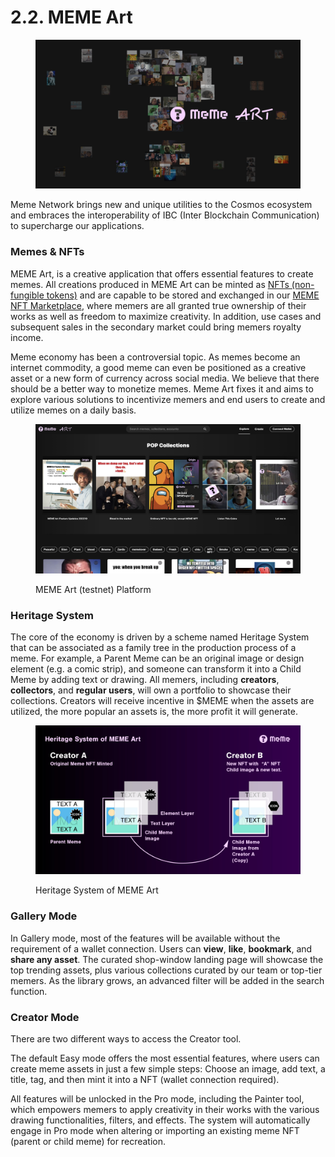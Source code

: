 # 2.2. MEME Art

<figure><img src="../../.gitbook/assets/memeart.png" alt=""><figcaption></figcaption></figure>

Meme Network brings new and unique utilities to the Cosmos ecosystem and embraces the interoperability of IBC (Inter Blockchain Communication) to supercharge our applications.

### Memes & NFTs

MEME Art, is a creative application that offers essential features to create memes. All creations produced in MEME Art can be minted as [NFTs (non-fungible tokens)](../../1.-market-overview/1.2.-nft-creation-and-trading.md) and are capable to be stored and exchanged in our [MEME NFT Marketplace](../2.4.-meme-marketplace-coming-soon.md), where memers are all granted true ownership of their works as well as freedom to maximize creativity. In addition, use cases and subsequent sales in the secondary market could bring memers royalty income.

Meme economy has been a controversial topic. As memes become an internet commodity, a good meme can even be positioned as a creative asset or a new form of currency across social media. We believe that there should be a better way to monetize memes. Meme Art fixes it and aims to explore various solutions to incentivize memers and end users to create and utilize memes on a daily basis.

<figure><img src="../../.gitbook/assets/testnet_landing.jpg" alt=""><figcaption><p>MEME Art (testnet) Platform</p></figcaption></figure>

### Heritage System

The core of the economy is driven by a scheme named Heritage System that can be associated as a family tree in the production process of a meme. For example, a Parent Meme can be an original image or design element (e.g. a comic strip), and someone can transform it into a Child Meme by adding text or drawing. All memers, including **creators**, **collectors**, and **regular users**, will own a portfolio to showcase their collections. Creators will receive incentive in $MEME when the assets are utilized, the more popular an assets is, the more profit it will generate.

<figure><img src="../../.gitbook/assets/gitbook_materials-01.jpg" alt=""><figcaption><p>Heritage System of MEME Art</p></figcaption></figure>

### Gallery Mode

In Gallery mode, most of the features will be available without the requirement of a wallet connection. Users can **view**, **like**, **bookmark**, and **share any asset**. The curated shop-window landing page will showcase the top trending assets, plus various collections curated by our team or top-tier memers. As the library grows, an advanced filter will be added in the search function.

### Creator Mode

There are two different ways to access the Creator tool.

The default Easy mode offers the most essential features, where users can create meme assets in just a few simple steps: Choose an image, add text, a title, tag, and then mint it into a NFT (wallet connection required).

All features will be unlocked in the Pro mode, including the Painter tool, which empowers memers to apply creativity in their works with the various drawing functionalities, filters, and effects. The system will automatically engage in Pro mode when altering or importing an existing meme NFT (parent or child meme) for recreation.
